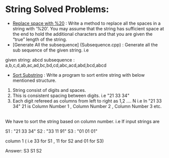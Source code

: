 # String Solved Problems:
* [Replace space with %20](replace20.cpp) : Write a method to replace all the spaces in a string with ‘%20’. You may assume that the string has sufficient space at the end to hold the additional characters and that you are given the “true” length of the string.
* [Generate All the subsequence] (Subsequence.cpp) : Generate all the sub sequence of the given string. i.e 

given string: abcd
subsequence : a,b,c,d,ab,ac,ad,bc,bd,cd,abc,acd,abd,bcd,abcd
* [Sort Substring](SortString.cpp) : Write a program to sort entire string with below mentioned structure.
1) String consist of digits and spaces.
2) This is consistent spacing between digits. i.e "21 33 34"
3) Each digit refereed as columns from left to right as 1,2 .... N i.e  In "21 33 34" 21 is Column Number 1 , Column Number 2 , Column Number 3 etc.
</br>
We have to sort the string based on column number.
i.e If input strings are 

S1 : "21 33 34"
S2 : "33 11 91"
S3 : "01 01 01"

column 1 ( i.e 33 for S1 , 11 for S2 and 01 for S3)

Answer:
S3 S1 S2





